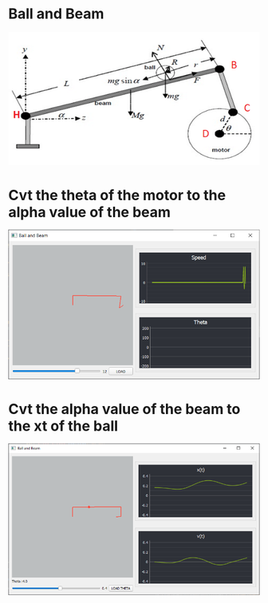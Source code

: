 # Ball and Beam

![image info](./Image/Ball-and-Beam-Model.png)

# Cvt the theta of the motor to the alpha value of the beam
![image info](./Image/gui_theta_to_alpha.png)

# Cvt the alpha value of the beam to the xt of the ball
![image info](./Image/alpha_2_xt.png)

